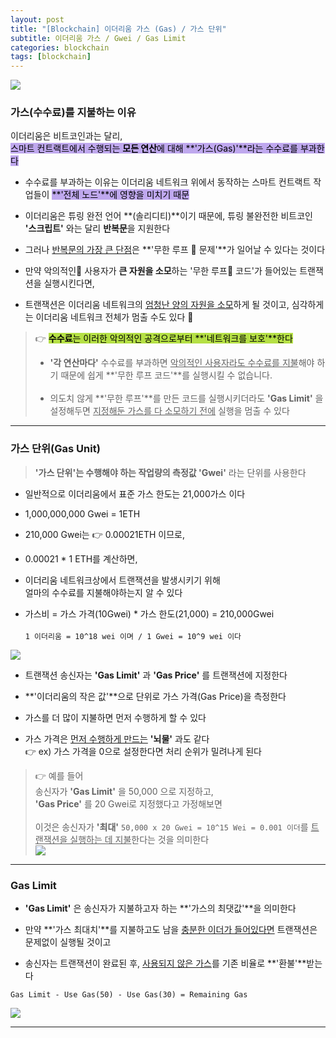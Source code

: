 ```yaml
---
layout: post
title: "[Blockchain] 이더리움 가스 (Gas) / 가스 단위"
subtitle: 이더리움 가스 / Gwei / Gas Limit
categories: blockchain
tags: [blockchain]
---
```


![](https://velog.velcdn.com/images/-__-/post/f6713be4-a6dc-4d4d-ad74-3304279ac120/image.png)

### 가스(수수료)를 지불하는 이유

이더리움은 비트코인과는 달리,<br>
<span style="background-color:#BFA8EE; color:#000;"> 스마트 컨트랙트에서 수행되는 **모든 연산**에 대해 **'가스(Gas)'**라는 수수료를 부과한다</span>

- 수수료를 부과하는 이유는 이더리움 네트워크 위에서 동작하는 스마트 컨트랙트 작업들이 <span style="background-color:#BFA8EE; color:#000;"> **'전체 노드'**에 영향을 미치기 때문</span>

- 이더리움은 튜링 완전 언어 **(솔리디티)**이기 때문에, 튜링 불완전한 비트코인 **'스크립트'** 와는 달리 **반복문**을 지원한다

- 그러나 <u>반복문의 가장 큰 단점</u>은 **'무한 루프 🔄 문제'**가 일어날 수 있다는 것이다

- 만약 악의적인👹 사용자가 **큰 자원을 소모**하는 '무한 루프🔄 코드'가 들어있는 트랜잭션을 실행시킨다면,

- 트랜잭션은 이더리움 네트워크의 <u>엄청난 양의 자원을 소모</u>하게 될 것이고, 심각하게는 이더리움 네트워크 전체가 멈출 수도 있다 🚫

> 👉 <span style="background-color:#B5E045; color:#000;">**수수료**는 이러한 악의적인 공격으로부터 **'네트워크를 보호'**한다
>
> - **'각 연산마다'** 수수료를 부과하면 <u>악의적인 사용자라도 수수료를 지불</u>해야 하기 때문에 쉽게 **'무한 루프 코드'**를 실행시킬 수 없습니다.<br>
>   <br>
> - 의도치 않게 **'무한 루프'**를 만든 코드를 실행시키더라도 **'Gas Limit'** 을 설정해두면 <u>지정해둔 가스를 다 소모하기 전에</u> 실행을 멈출 수 있다

<hr>

### 가스 단위(Gas Unit)

> **'가스 단위'**는 수행해야 하는 작업량의 측정값
> <span style="background-color:#B5E045; color:#000;">**'Gwei'**</span> 라는 단위를 사용한다

- 일반적으로 이더리움에서 표준 가스 한도는 21,000가스 이다

- 1,000,000,000 Gwei = 1ETH

- 210,000 Gwei는 👉 0.00021ETH 이므로,

- 0.00021 \* 1 ETH를 계산하면,

- 이더리움 네트워크상에서 트랜잭션을 발생시키기 위해<br>
  얼마의 수수료를 지불해야하는지 알 수 있다

- 가스비 = 가스 가격(10Gwei) \* 가스 한도(21,000) = 210,000Gwei<br>  
  `1 이더리움 = 10^18 wei 이며 / 1 Gwei = 10^9 wei 이다`

![](https://velog.velcdn.com/images/-__-/post/c6d620ed-f470-4d7a-a6d1-875e89e2b240/image.png)

- 트랜잭션 송신자는 **'Gas Limit'** 과 **'Gas Price'** 를 트랜잭션에 지정한다

- **'이더리움의 작은 값'**으로 단위로 가스 가격(Gas Price)을 측정한다

- 가스를 더 많이 지불하면 먼저 수행하게 할 수 있다

- 가스 가격은 <u>먼저 수행하게 만드는</u> **'뇌물'** 과도 같다<br>
  👉 ex) 가스 가격을 0으로 설정한다면 처리 순위가 밀려나게 된다

> 👉 예를 들어<br>
> 송신자가 **'Gas Limit'** 을 50,000 으로 지정하고,<br>
> **'Gas Price'** 를 20 Gwei로 지정했다고 가정해보면<br>
> <br>
> 이것은 송신자가 **'최대'** `50,000 x 20 Gwei = 10^15 Wei = 0.001 이더`를 <u>트랜잭션을 실행하는 데 지불</u>한다는 것을 의미한다<br>
> ![](https://velog.velcdn.com/images/-__-/post/2aee5c13-9de3-4ccb-ab35-60fcb60dca01/image.png)

<hr>

### Gas Limit

- **'Gas Limit'** 은 송신자가 지불하고자 하는 **'가스의 최댓값'**을 의미한다

- 만약 **'가스 최대치'**를 지불하고도 남을 <u>충분한 이더가 들어있다면</u> 트랜잭션은 문제없이 실행될 것이고

- 송신자는 트랜잭션이 완료된 후, <u>사용되지 않은 가스</u>를 기존 비율로 **'환불'**받는다

`Gas Limit - Use Gas(50) - Use Gas(30) = Remaining Gas`

![](https://velog.velcdn.com/images/-__-/post/7069e059-f88c-45d6-bc4d-c7a8174ae65c/image.png)

---
